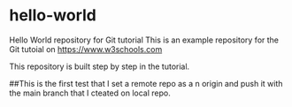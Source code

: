 # hello-world
Hello World repository for Git tutorial
This is an example repository for the Git tutoial on https://www.w3schools.com

This repository is built step by step in the tutorial.

##This is the first test that I set a remote repo as a n origin and push it with the main branch that I cteated on local repo.

